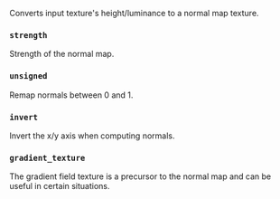 Converts input texture's height/luminance to a normal map texture.

### `strength`
Strength of the normal map.

### `unsigned`
Remap normals between 0 and 1.

### `invert`
Invert the x/y axis when computing normals.

### `gradient_texture`
The gradient field texture is a precursor to the normal map and can be useful in certain situations.